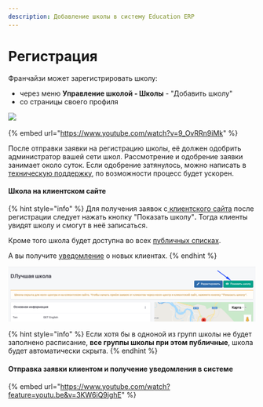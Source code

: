 ```yaml
---
description: Добавление школы в систему Education ERP
---
```


# Регистрация

Франчайзи может зарегистрировать школу:

* через меню **Управление школой - Школы** - "Добавить школу"&#x20;
* со страницы своего профиля&#x20;

![](<../../.gitbook/assets/Школы - Education ERP - Google Chrome 22.12.2021 14\_14\_34 (2) (3).png>)

{% embed url="https://www.youtube.com/watch?v=9_OvRRn9iMk" %}

После отправки заявки на регистрацию школы, её должен одобрить администратор вашей сети школ. Рассмотрение и одобрение заявки занимает около суток. Если одобрение затянулось, можно написать в [техническую поддержку](mailto:support@odin.study), по возможности  процесс будет ускорен.

#### **Школа на клиентском сайте**

{% hint style="info" %}
Для получения заявок с[ клиентского сайта](https://app.gitbook.com/s/-MkFNHt9T\_SX73MEMmIU/c/LkNFkJQQkijlBXWZTkQ9/master/osnovnye-ponyatiya/page-1)  после регистрации следует нажать кнопку  "Показать школу"**.** Тогда клиенты увидят школу и смогут в неё записаться.&#x20;

Кроме того школа будет доступна во всех [публичных списках](../../master/osnovnye-ponyatiya/publichnye-spiski.md).

А вы получите [уведомление](../../uvedomleniya/) о новых клиентах.&#x20;
{% endhint %}

![](<../../.gitbook/assets/image (50).png>)

{% hint style="info" %}
Если хотя бы в одноной из групп школы не будет заполнено расписание, **все группы школы при этом публичные**, школа будет автоматически скрыта.
{% endhint %}

#### Отправка заявки клиентом и получение уведомления в системе&#x20;

{% embed url="https://www.youtube.com/watch?feature=youtu.be&v=3KW6iQ9jghE" %}

